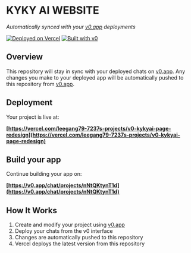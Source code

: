 # KYKY AI WEBSITE

*Automatically synced with your [v0.app](https://v0.app) deployments*

[![Deployed on Vercel](https://img.shields.io/badge/Deployed%20on-Vercel-black?style=for-the-badge&logo=vercel)](https://vercel.com/leegang79-7237s-projects/v0-kykyai-page-redesign)
[![Built with v0](https://img.shields.io/badge/Built%20with-v0.app-black?style=for-the-badge)](https://v0.app/chat/projects/nNtQKtynT1d)

## Overview

This repository will stay in sync with your deployed chats on [v0.app](https://v0.app).
Any changes you make to your deployed app will be automatically pushed to this repository from [v0.app](https://v0.app).

## Deployment

Your project is live at:

**[https://vercel.com/leegang79-7237s-projects/v0-kykyai-page-redesign](https://vercel.com/leegang79-7237s-projects/v0-kykyai-page-redesign)**

## Build your app

Continue building your app on:

**[https://v0.app/chat/projects/nNtQKtynT1d](https://v0.app/chat/projects/nNtQKtynT1d)**

## How It Works

1. Create and modify your project using [v0.app](https://v0.app)
2. Deploy your chats from the v0 interface
3. Changes are automatically pushed to this repository
4. Vercel deploys the latest version from this repository

